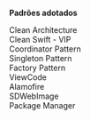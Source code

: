 <b>Padrões adotados</b>

Clean Architecture<br/>
Clean Swift - VIP<br/>
Coordinator Pattern<br/>
Singleton Pattern<br/>
Factory Pattern<br/>
ViewCode<br/>
Alamofire<br/>
SDWebImage<br/>
Package Manager<br/>
